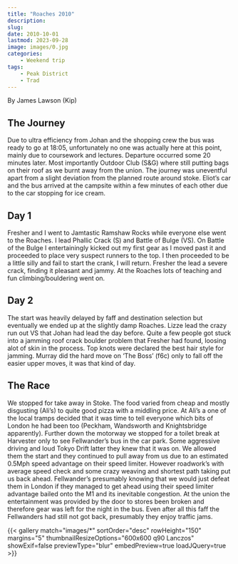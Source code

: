 ```yaml
---
title: "Roaches 2010"
description: 
slug: 
date: 2010-10-01
lastmod: 2023-09-28
image: images/0.jpg
categories:
    - Weekend trip
tags:
    - Peak District
    - Trad
---
```


By James Lawson (Kip)

## The Journey
Due to ultra efficiency from Johan and the shopping crew the bus was ready to go at 18:05,
unfortunately no one was actually here at this point, mainly due to coursework and lectures.
Departure occurred some 20 minutes later. Most importantly Outdoor Club (S&G) where still
putting bags on their roof as we burnt away from the union. The journey was uneventful apart from
a slight deviation from the planned route around stoke. Eliot’s car and the bus arrived at the
campsite within a few minutes of each other due to the car stopping for ice cream.

## Day 1
Fresher and I went to Jamtastic Ramshaw Rocks while everyone else went to the Roaches. I lead
Phallic Crack (S) and Battle of Bulge (VS). On Battle of the Bulge I entertainingly kicked out my first
gear as I moved past it and proceeded to place very suspect runners to the top. I then proceeded to
be a little silly and fail to start the crank, I will return. Fresher the lead a severe crack, finding it
pleasant and jammy.
At the Roaches lots of teaching and fun climbing/bouldering went on.

## Day 2
The start was heavily delayed by faff and destination selection but eventually we ended up at the
slightly damp Roaches. Lizze lead the crazy run out VS that Johan had lead the day before. Quite a
few people got stuck into a jamming roof crack boulder problem that Fresher had found, loosing alot
of skin in the process. Top knots were declared the best hair style for jamming. Murray did the hard
move on ‘The Boss’ (f6c) only to fall off the easier upper moves, it was that kind of day.


## The Race
We stopped for take away in Stoke. The food varied from cheap and mostly disgusting (Ali’s) to
quite good pizza with a middling price. At Ali’s a one of the local tramps decided that it was time to
tell everyone which bits of London he had been too (Peckham, Wandsworth and Knightsbridge
apparently).
Further down the motorway we stopped for a toilet break at Harvester only to see Fellwander’s bus
in the car park. Some aggressive driving and loud Tokyo Drift latter they knew that it was on. We
allowed them the start and they continued to pull away from us due to an estimated 0.5Mph speed
advantage on their speed limiter. However roadwork’s with average speed check and some crazy
weaving and shortest path taking put us back ahead. Fellwander’s presumably knowing that we
would just defeat them in London if they managed to get ahead using their speed limiter advantage
bailed onto the M1 and its inevitable congestion.
At the union the entertainment was provided by the door to stores been broken and therefore gear
was left for the night in the bus. Even after all this faff the Fellwanders had still not got back,
presumably they enjoy traffic jams.






{{< gallery match="images/*" sortOrder="desc" rowHeight="150" margins="5" thumbnailResizeOptions="600x600 q90 Lanczos" showExif=false previewType="blur" embedPreview=true loadJQuery=true >}}


